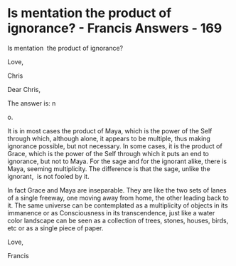 # Is mentation  the product of ignorance? - Francis Answers - 169

Is mentation  the product of ignorance?

Love,

Chris

Dear Chris,

The answer is: n

o. 

It is in most cases the product of Maya, which is the power of the Self through which, although alone, it appears to be multiple, thus making ignorance possible, but not necessary. In some cases, it is the product of Grace, which is the power of the Self through which it puts an end to ignorance, but not to Maya. For the sage and for the ignorant alike, there is Maya, seeming multiplicity. The difference is that the sage, unlike the ignorant,  is not fooled by it.

In fact Grace and Maya are inseparable. They are like the two sets of lanes of a single freeway, one moving away from home, the other leading back to it. The same universe can be contemplated as a multiplicity of objects in its immanence or as Consciousness in its transcendence, just like a water color landscape can be seen as a collection of trees, stones, houses, birds, etc or as a single piece of paper.

Love,

Francis


